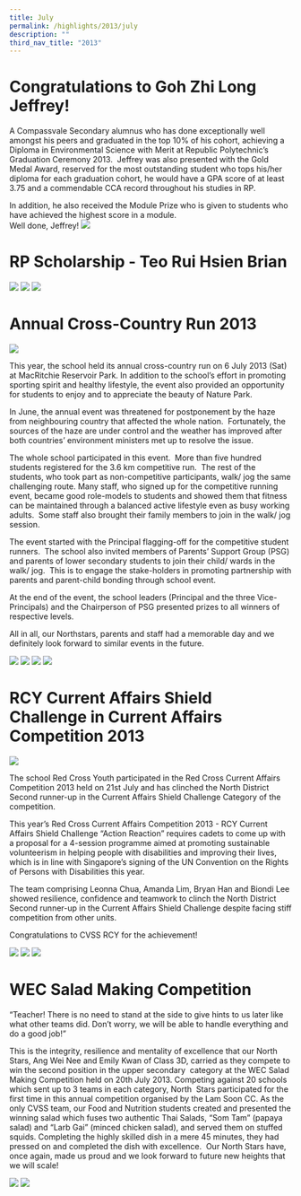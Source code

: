 ```yaml
---
title: July
permalink: /highlights/2013/july
description: ""
third_nav_title: "2013"
---
```

# Congratulations to Goh Zhi Long Jeffrey!

A Compassvale Secondary alumnus who has done exceptionally well amongst his peers and graduated in the top 10% of his cohort, achieving a Diploma in Environmental Science with Merit at Republic Polytechnic’s Graduation Ceremony 2013.  Jeffrey was also presented with the Gold Medal Award, reserved for the most outstanding student who tops his/her diploma for each graduation cohort, he would have a GPA score of at least 3.75 and a commendable CCA record throughout his studies in RP.  
  
In addition, he also received the Module Prize who is given to students who have achieved the highest score in a module.  <br>
Well done, Jeffrey!
![](/images/rp01.jpeg)

# RP Scholarship - Teo Rui Hsien Brian
![](/images/rpscholar01.jpeg)
![](/images/rpscholar02.jpeg)
![](/images/rpscholar03.jpeg)

# Annual Cross-Country Run 2013
![](/images/crosscountryrun01.jpeg)

This year, the school held its annual cross-country run on 6 July 2013 (Sat) at MacRitchie Reservoir Park. In addition to the school’s effort in promoting sporting spirit and healthy lifestyle, the event also provided an opportunity for students to enjoy and to appreciate the beauty of Nature Park. 

In June, the annual event was threatened for postponement by the haze from neighbouring country that affected the whole nation.  Fortunately, the sources of the haze are under control and the weather has improved after both countries’ environment ministers met up to resolve the issue.

The whole school participated in this event.  More than five hundred students registered for the 3.6 km competitive run.  The rest of the students, who took part as non-competitive participants, walk/ jog the same challenging route. Many staff, who signed up for the competitive running event, became good role-models to students and showed them that fitness can be maintained through a balanced active lifestyle even as busy working adults.  Some staff also brought their family members to join in the walk/ jog session.

The event started with the Principal flagging-off for the competitive student runners.  The school also invited members of Parents’ Support Group (PSG) and parents of lower secondary students to join their child/ wards in the walk/ jog.  This is to engage the stake-holders in promoting partnership with parents and parent-child bonding through school event.

At the end of the event, the school leaders (Principal and the three Vice-Principals) and the Chairperson of PSG presented prizes to all winners of respective levels.

All in all, our Northstars, parents and staff had a memorable day and we definitely look forward to similar events in the future.

![](/images/crosscountryrun02.jpeg)
![](/images/crosscountryrun03.jpeg)
![](/images/crosscountryrun04.jpeg)
![](/images/crosscountryrun05.jpeg)

# RCY Current Affairs Shield Challenge in Current Affairs Competition 2013

![](/images/rcy01.jpeg)

The school Red Cross Youth participated in the Red Cross Current Affairs Competition 2013 held on 21st July and has clinched the North District Second runner-up in the Current Affairs Shield Challenge Category of the competition.

This year’s Red Cross Current Affairs Competition 2013 - RCY Current Affairs Shield Challenge “Action Reaction” requires cadets to come up with a proposal for a 4-session programme aimed at promoting sustainable volunteerism in helping people with disabilities and improving their lives, which is in line with Singapore’s signing of the UN Convention on the Rights of Persons with Disabilities this year.

The team comprising Leonna Chua, Amanda Lim, Bryan Han and Biondi Lee showed resilience, confidence and teamwork to clinch the North District Second runner-up in the Current Affairs Shield Challenge despite facing stiff competition from other units.

Congratulations to CVSS RCY for the achievement!

![](/images/rcy02.jpeg)
![](/images/rcy03.jpeg)
![](/images/rcy04.jpeg)

# WEC Salad Making Competition
“Teacher! There is no need to stand at the side to give hints to us later like what other teams did. Don’t worry, we will be able to handle everything and do a good job!” 

This is the integrity, resilience and mentality of excellence that our North Stars, Ang Wei Nee and Emily Kwan of Class 3D, carried as they compete to win the second position in the upper secondary  category at the WEC Salad Making Competition held on 20th July 2013. Competing against 20 schools which sent up to 3 teams in each category, North  Stars participated for the first time in this annual competition organised by the Lam Soon CC. As the only CVSS team, our Food and Nutrition students created and presented the winning salad which fuses two authentic Thai Salads, “Som Tam” (papaya salad) and “Larb Gai” (minced chicken salad), and served them on stuffed squids. Completing the highly skilled dish in a mere 45 minutes, they had pressed on and completed the dish with excellence.  Our North Stars have, once again, made us proud and we look forward to future new heights that we will scale!

![](/images/WCE.png)
![](/images/WCE%202.png)